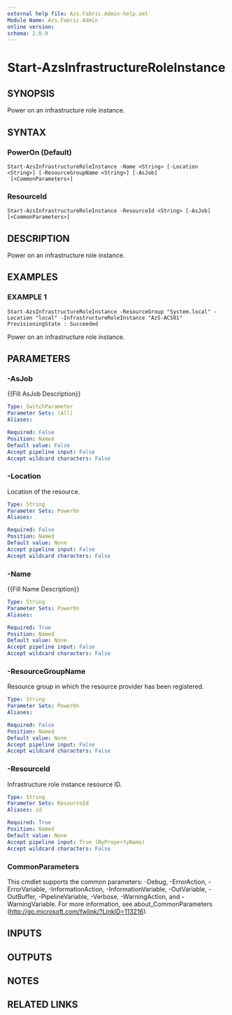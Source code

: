 ```yaml
---
external help file: Azs.Fabric.Admin-help.xml
Module Name: Azs.Fabric.Admin
online version:
schema: 2.0.0
---
```


# Start-AzsInfrastructureRoleInstance

## SYNOPSIS
Power on an infrastructure role instance.

## SYNTAX

### PowerOn (Default)
```
Start-AzsInfrastructureRoleInstance -Name <String> [-Location <String>] [-ResourceGroupName <String>] [-AsJob]
 [<CommonParameters>]
```

### ResourceId
```
Start-AzsInfrastructureRoleInstance -ResourceId <String> [-AsJob] [<CommonParameters>]
```

## DESCRIPTION
Power on an infrastructure role instance.

## EXAMPLES

### EXAMPLE 1
```
Start-AzsInfrastructureRoleInstance -ResourceGroup "System.local" -Location "local" -InfrastructureRoleInstance "AzS-ACS01"
ProvisioningState : Succeeded
```

Power on an infrastructure role instance.

## PARAMETERS

### -AsJob
{{Fill AsJob Description}}

```yaml
Type: SwitchParameter
Parameter Sets: (All)
Aliases:

Required: False
Position: Named
Default value: False
Accept pipeline input: False
Accept wildcard characters: False
```

### -Location
Location of the resource.

```yaml
Type: String
Parameter Sets: PowerOn
Aliases:

Required: False
Position: Named
Default value: None
Accept pipeline input: False
Accept wildcard characters: False
```

### -Name
{{Fill Name Description}}

```yaml
Type: String
Parameter Sets: PowerOn
Aliases:

Required: True
Position: Named
Default value: None
Accept pipeline input: False
Accept wildcard characters: False
```

### -ResourceGroupName
Resource group in which the resource provider has been registered.

```yaml
Type: String
Parameter Sets: PowerOn
Aliases:

Required: False
Position: Named
Default value: None
Accept pipeline input: False
Accept wildcard characters: False
```

### -ResourceId
Infrastructure role instance resource ID.

```yaml
Type: String
Parameter Sets: ResourceId
Aliases: id

Required: True
Position: Named
Default value: None
Accept pipeline input: True (ByPropertyName)
Accept wildcard characters: False
```

### CommonParameters
This cmdlet supports the common parameters: -Debug, -ErrorAction, -ErrorVariable, -InformationAction, -InformationVariable, -OutVariable, -OutBuffer, -PipelineVariable, -Verbose, -WarningAction, and -WarningVariable. For more information, see about_CommonParameters (http://go.microsoft.com/fwlink/?LinkID=113216).

## INPUTS

## OUTPUTS

## NOTES

## RELATED LINKS
